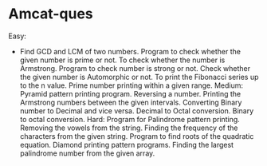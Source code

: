 # Amcat-ques
Easy:
* Find GCD and LCM of two numbers.
Program to check whether the given number is prime or not.
To check whether the number is Armstrong.
Program to check number is strong or not.
Check whether the given number is Automorphic or not.
To print the Fibonacci series up to the n value.
Prime number printing within a given range.
Medium:
Pyramid pattern printing program.
Reversing a number.
Printing the Armstrong numbers between the given intervals.
Converting Binary number to Decimal and vice versa.
Decimal to Octal conversion.
Binary to octal conversion.
Hard:
Program for Palindrome pattern printing.
Removing the vowels from the string.
Finding the frequency of the characters from the given string.
Program to find roots of the quadratic equation.
Diamond printing pattern programs.
Finding the largest palindrome number from the given array.
